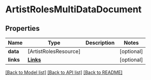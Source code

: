 # ArtistRolesMultiDataDocument

## Properties
Name | Type | Description | Notes
------------ | ------------- | ------------- | -------------
**data** | [ArtistRolesResource] |  | [optional] 
**links** | [**Links**](Links.md) |  | [optional] 

[[Back to Model list]](../README.md#documentation-for-models) [[Back to API list]](../README.md#documentation-for-api-endpoints) [[Back to README]](../README.md)


